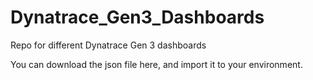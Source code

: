 # Dynatrace_Gen3_Dashboards
Repo for different Dynatrace Gen 3 dashboards

You can download the json file here, and import it to your environment.
